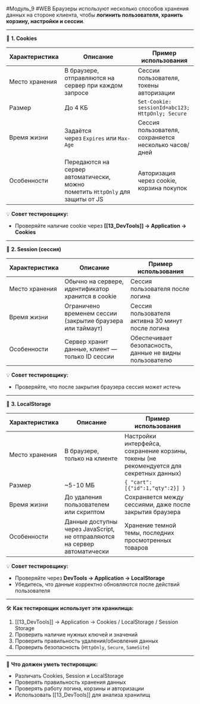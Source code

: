 #Модуль_9 #WEB
Браузеры используют несколько способов хранения данных на стороне клиента, чтобы **логинить пользователя, хранить корзину, настройки и сессии**.

---

🔹 **1. Cookies**

|Характеристика|Описание|Пример использования|
|---|---|---|
|Место хранения|В браузере, отправляются на сервер при каждом запросе|Сессии пользователя, токены авторизации|
|Размер|До 4 КБ|`Set-Cookie: sessionId=abc123; HttpOnly; Secure`|
|Время жизни|Задаётся через `Expires` или `Max-Age`|Сессия пользователя, сохраняется несколько часов/дней|
|Особенности|Передаются на сервер автоматически, можно пометить `HttpOnly` для защиты от JS|Авторизация через cookie, корзина покупок|

💡 **Совет тестировщику:**

- Проверяйте наличие cookie через **[[13_DevTools]] → Application → Cookies**

---

🔹 **2. Session (сессия)**

|Характеристика|Описание|Пример использования|
|---|---|---|
|Место хранения|Обычно на сервере, идентификатор хранится в cookie|Сессия пользователя после логина|
|Время жизни|Ограничено временем сессии (закрытие браузера или таймаут)|Сессия пользователя активна 30 минут после логина|
|Особенности|Сервер хранит данные, клиент — только ID сессии|Обеспечивает безопасность, данные не видны пользователю|

💡 **Совет тестировщику:**

- Проверяйте, что после закрытия браузера сессия может истечь

---

🔹 **3. LocalStorage**

|Характеристика|Описание|Пример использования|
|---|---|---|
|Место хранения|В браузере, только на клиенте|Настройки интерфейса, сохранение корзины, токены (не рекомендуется для секретных данных)|
|Размер|~5-10 МБ|`{ "cart": [{"id":1,"qty":2}] }`|
|Время жизни|До удаления пользователем или скриптом|Сохраняется между сессиями, даже после закрытия браузера|
|Особенности|Данные доступны через JavaScript, не отправляются на сервер автоматически|Хранение темной темы, последних просмотренных товаров|

💡 **Совет тестировщику:**

- Проверяйте через **DevTools → Application → LocalStorage**
- Убедитесь, что данные корректно обновляются после действий пользователя

---

🛠️ **Как тестировщик использует эти хранилища:**

1. [[13_DevTools]] → Application → Cookies / LocalStorage / Session Storage
2. Проверить наличие нужных ключей и значений
3. Проверить правильность удаления/обновления данных
4. Проверить безопасность (`HttpOnly`, `Secure`, `SameSite`)

---

🎯 **Что должен уметь тестировщик:**

- Различать Cookies, Session и LocalStorage
- Проверять правильность хранения данных
- Проверять работу логина, корзины и авторизации
- Использовать [[13_DevTools]] для анализа хранилищ